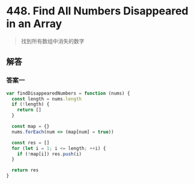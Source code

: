# 448. Find All Numbers Disappeared in an Array

> 找到所有数组中消失的数字

## 解答

### 答案一

```js
var findDisappearedNumbers = function (nums) {
  const length = nums.length
  if (!length) {
    return []
  }

  const map = {}
  nums.forEach(num => (map[num] = true))

  const res = []
  for (let i = 1; i <= length; ++i) {
    if (!map[i]) res.push(i)
  }

  return res
}
```

